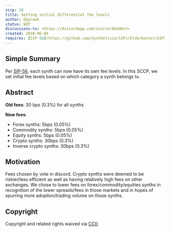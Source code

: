 ```yaml
---
sccp: 24
title: Setting initial differential fee levels
author: @Spreek
status: WIP
discussions-to: <https://discordapp.com/invite/AEdUHzt>
created: 2020-06-04
requires: [SIP-56](https://github.com/Synthetixio/SIPs/blob/master/SIPS/sip-56.md)
---
```


## Simple Summary

Per [SIP-56](https://github.com/Synthetixio/SIPs/blob/master/SIPS/sip-56.md), each synth can now have its own fee levels. In this SCCP, we set initial fee levels based on which category a synth belongs to.

## Abstract
**Old fees**: 
30 bps (0.3%) for all synths

**New fees**: 

* Forex synths: 5bps (0.05%)
* Commodity synths: 5bps (0.05%)
* Equity synths: 5bps (0.05%)
* Crypto synths: 30bps (0.3%)
* Inverse crypto synths: 30bps (0.3%)

## Motivation
Fees chosen by vote in discord. Crypto synths were deemed to be riskier/less efficient as well as having relatively high fees on other exchanges. We chose to lower fees on forex/commodity/equities synths in recognition of the lower spreads/fees in those markets and in hopes of spurring more adoption/trading volume on those synths.

## Copyright
Copyright and related rights waived via [CC0](https://creativecommons.org/publicdomain/zero/1.0/).
